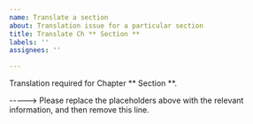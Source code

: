 ```yaml
---
name: Translate a section
about: Translation issue for a particular section
title: Translate Ch ** Section **
labels: ''
assignees: ''

---
```


Translation required for Chapter ** Section **.

-----> Please replace the placeholders above with the relevant information, and then remove this line.
